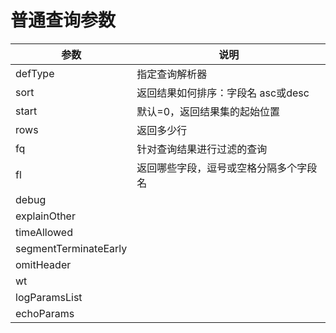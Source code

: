 # 普通查询参数

| 参数 | 说明 |
| -- | -- |
| defType | 指定查询解析器 |
| sort | 返回结果如何排序：字段名 asc或desc |
| start| 默认=0，返回结果集的起始位置 |
| rows | 返回多少行 |
| fq | 针对查询结果进行过滤的查询 |
| fl | 返回哪些字段，逗号或空格分隔多个字段名 |
| debug |  |
| explainOther |  |
| timeAllowed |  |
| segmentTerminateEarly |  |
| omitHeader |  |
| wt |  |
| logParamsList |  |
| echoParams |  |
